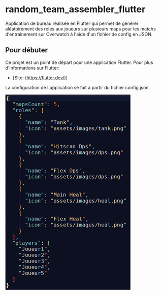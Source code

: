 # random_team_assembler_flutter

Application de bureau réalisée en Flutter qui permet de générer aléatoirement des roles aux joueurs sur plusieurs maps pour les matchs d'entrainement sur Overwatch à l'aide d'un fichier de config en JSON.

## Pour débuter

Ce projet est un point de départ pour une application Flutter.
Pour plus d'informations sur Flutter:
- [Site: (https://flutter.dev/)]

La configuration de l'application se fait à partir du fichier config.json.

![Screenshot](config.png)
